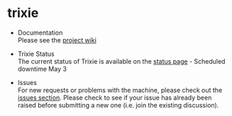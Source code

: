 # trixie
* Documentation<br>
Please see the [project wiki](https://github.com/ai4d-iasc/trixie/wiki)

* Trixie Status<br>
The current status of Trixie is available on the [status page](https://github.com/ai4d-iasc/trixie/wiki/Trixie-Status) - Scheduled downtime May 3

* Issues<br>
For new requests or problems with the machine, please check out the [issues section](https://github.com/ai4d-iasc/trixie/issues). Please check to see if your issue has already been raised before submitting a new one (i.e. join the existing discussion).
